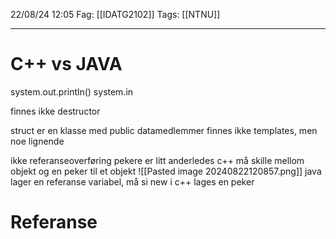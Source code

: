 22/08/24 12:05
Fag: [[IDATG2102]]
Tags: [[NTNU]]
___

# C++ vs JAVA

system.out.println() 
system.in

finnes ikke destructor

struct er en klasse med public datamedlemmer
finnes ikke templates, men noe lignende

ikke referanseoverføring
pekere er litt anderledes
c++ må skille mellom objekt og en peker til et objekt
![[Pasted image 20240822120857.png]]
java lager en referanse variabel, må si new
i c++ lages en peker


# Referanse
